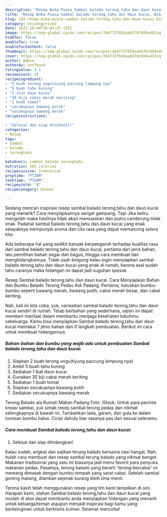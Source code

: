 ```yaml
---
description: "Resep Buka Puasa Sambal balado terong,tahu dan daun kucai, Bikin Ngiler"
title: "Resep Buka Puasa Sambal balado terong,tahu dan daun kucai, Bikin Ngiler"
slug: 184-resep-buka-puasa-sambal-balado-terong-tahu-dan-daun-kucai-bikin-ngiler
category: Uncategorized
date: 2022-10-04T16:03:27.155Z
image: https://img-global.cpcdn.com/recipes/1b4772765daa6570/680x482cq70/sambal-balado-terongtahu-dan-daun-kucai-foto-resep-utama.jpg
hideToc: false
enableToc: true
enableTocContent: false
thumbnail: https://img-global.cpcdn.com/recipes/1b4772765daa6570/680x482cq70/sambal-balado-terongtahu-dan-daun-kucai-foto-resep-utama.jpg
cover: https://img-global.cpcdn.com/recipes/1b4772765daa6570/680x482cq70/sambal-balado-terongtahu-dan-daun-kucai-foto-resep-utama.jpg
author: Admin
authorAv: notfound
ratingvalue: 3.1
reviewcount: 15
recipeingredient:
- "2 buah terong ungutiyung paccung lampung nya"
- "5 buah tahu kuning"
- "1 ikat daun kucai"
- "30 biji cabai merah keriting"
- "1 buah tomat"
- "secukupnya bawang putih"
- "secukupnya bawang merah"
recipeinstructions:

- "Selesai dan siap dinikmati!"
categories:
- Resep
tags:
- sambal
- balado
- terongtahu

katakunci: sambal balado terongtahu 
nutrition: 101 calories
recipecuisine: Indonesian
preptime: "PT20M"
cooktime: "PT50M"
recipeyield: "4"
recipecategory: Dinner

---
```



Sedang mencari inspirasi resep sambal balado terong,tahu dan daun kucai yang menarik? Cara menyiapkannya sangat gampang. Tapi Jika keliru mengolah maka hasilnya tidak akan memuaskan dan justru cenderung tidak enak. Padahal sambal balado terong,tahu dan daun kucai yang enak selayaknya mempunyai aroma dan cita rasa yang dapat memancing selera kita.


Ada beberapa hal yang sedikit banyak berpengaruh terhadap kualitas rasa dari sambal balado terong,tahu dan daun kucai, pertama dari jenis bahan, lalu pemilihan bahan segar dan bagus, hingga cara membuat dan menghidangkannya. Tidak usah bingung kalau ingin menyiapkan sambal balado terong,tahu dan daun kucai yang enak di rumah, karena asal sudah tahu caranya maka hidangan ini dapat jadi suguhan spesial.

Resep Sambal balado terong,tahu dan daun kucai. Cara Menyiapkan Bahan dan Bumbu Balado Terong Pedas Asli Padang. Pertama, haluskan bumbu-bumbu seperti bawang merah, bawang putih, cabai merah besar, dan cabai keriting.


Nah, kali ini kita coba, yuk, variasikan sambal balado terong,tahu dan daun kucai sendiri di rumah. Tetap berbahan yang sederhana, sajian ini dapat memberi manfaat dalam membantu menjaga kesehatan tubuhmu sekeluarga. Kamu bisa menyiapkan Sambal balado terong,tahu dan daun kucai memakai 7 jenis bahan dan 0 langkah pembuatan. Berikut ini cara untuk membuat hidangannya.

<!--inarticleads1-->

##### Bahan-bahan dan bumbu yang wajib ada untuk pembuatan Sambal balado terong,tahu dan daun kucai:

1. Siapkan 2 buah terong ungu(tiyung paccung lampung nya)
1. Ambil 5 buah tahu kuning
1. Sediakan 1 ikat daun kucai
1. Gunakan 30 biji cabai merah keriting
1. Sediakan 1 buah tomat
1. Siapkan secukupnya bawang putih
1. Sediakan secukupnya bawang merah


Terong Balado ala Rumah Makan Padang Foto: iStock. Untuk para pecinta kreasi sambal, yuk simak resep sambal terong pedas dan nikmat selengkapnya di bawah ini. Tambahkan lada, garam, dan gula ke dalam tumisan bumbu halus. Cicipi dahulu biar rasanya pas dan sesuai seleramu. 

<!--inarticleads2-->

##### Cara membuat Sambal balado terong,tahu dan daun kucai:


1. Selesai dan siap dihidangkan!

Kalau sudah, angkat dan sajikan terung balado bersama nasi hangat. Nah, itulah cara membuat dan resep sambal terung balado yang nikmat banget. Makanan tradisional yang satu ini biasanya jadi menu favorit para penyuka makanan pedas. Pasalnya, terong balado yang berarti &#39;terong bercabai&#39; ini memang dimasak dengan bumbu rempah yang sarat cabai. Setelah sambal goreng matang, diamkan sejenak kurang lebih lima menit. 

Terima kasih telah menggunakan resep yang tim kami tampilkan di sini. Harapan kami, olahan Sambal balado terong,tahu dan daun kucai yang mudah di atas dapat membantu anda menyiapkan hidangan yang menarik untuk keluarga/teman ataupun menjadi inspirasi bagi kamu yang berkeinginan untuk berbisnis kuliner. Selamat mencoba!

